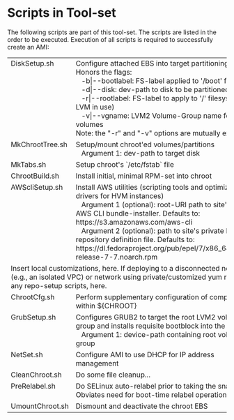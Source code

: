 # Scripts in Tool-set
The following scripts are part of this tool-set. The scripts are listed in the order to be executed. Execution of all scripts is required to successfully create an AMI:

<table border="0">
  <tr>
    <td valign="top">DiskSetup.sh</td>
    <td valign="top">Configure attached EBS into target partitioning-state. Honors the flags:
      <br/>&nbsp;&nbsp;&nbsp;-b&#124;--bootlabel: FS-label applied to '/boot' filesystem
      <br/>&nbsp;&nbsp;&nbsp;-d|--disk: dev-path to disk to be partitioned
      <br/>&nbsp;&nbsp;&nbsp;-r|--rootlabel: FS-label to apply to '/' filesystem (no LVM in use)
      <br/>&nbsp;&nbsp;&nbsp;-v|--vgname: LVM2 Volume-Group name for root volumes
      <br/>Note: the "-r" and "-v" options are mutually exclusive
</td>
  </tr>
  <tr>
    <td valign="top">MkChrootTree.sh</td>
    <td valign="top">Setup/mount chroot'ed volumes/partitions
      <br/>&nbsp;&nbsp;&nbsp;Argument 1: dev-path to target disk</td>
  </tr>
  <tr>
    <td valign="top">MkTabs.sh</td>
    <td valign="top">Setup chroot's `/etc/fstab` file
  </tr>
  <tr>
    <td valign="top">ChrootBuild.sh</td>
    <td valign="top">Install initial, minimal RPM-set into chroot</td>
  </tr>
  <tr>
    <td valign="top">AWScliSetup.sh</td>
    <td valign="top">Install AWS utilities (scripting tools and optimized drivers for HVM instances)
      <br/>&nbsp;&nbsp;&nbsp;Argument 1 (optional): root-URI path to site's private AWS CLI bundle-installer. Defaults to: https://s3.amazonaws.com/aws-cli
      <br/>&nbsp;&nbsp;&nbsp;Argument 2 (optional): path to site's private EPEL repository definition file. Defaults to: https://dl.fedoraproject.org/pub/epel/7/x86_64/e/epel-release-7-7.noarch.rpm</td>
  </tr>
  <tr>
    <td colspan="2">Insert local customizations, here. If deploying to a disconnected network (e.g., an isolated VPC) or network using private/customized yum repos, run any repo-setup scripts, here.</td>
  </tr>
  <tr>
    <td valign="top">ChrootCfg.sh</td>
    <td valign="top">Perform supplementary configuration of components within ${CHROOT}</td>
  </tr>
  <tr>
    <td valign="top">GrubSetup.sh
    <td valign="top">Configures GRUB2 to target the root LVM2 volume-group and installs requisite bootblock into the MBR.
      <br/>&nbsp;&nbsp;&nbsp;Argument 1: device-path containing root volume-group</td>
  </tr>
  <tr>
    <td valign="top">NetSet.sh
    <td valign="top">Configure AMI to use DHCP for IP address management
  </tr>
  <tr>
    <td valign="top">CleanChroot.sh</td>
    <td valign="top">Do some file cleanup...</td>
  </tr>
  <tr>
    <td valign="top">PreRelabel.sh</td>
    <td valign="top">Do SELinux auto-relabel prior to taking the snapshot. Obviates need for boot-time relabel operation.</td>
  </tr>
  <tr>
    <td valign="top">UmountChroot.sh</td>
    <td valign="top">Dismount and deactivate the chroot EBS</td>
  </tr>
</table>
